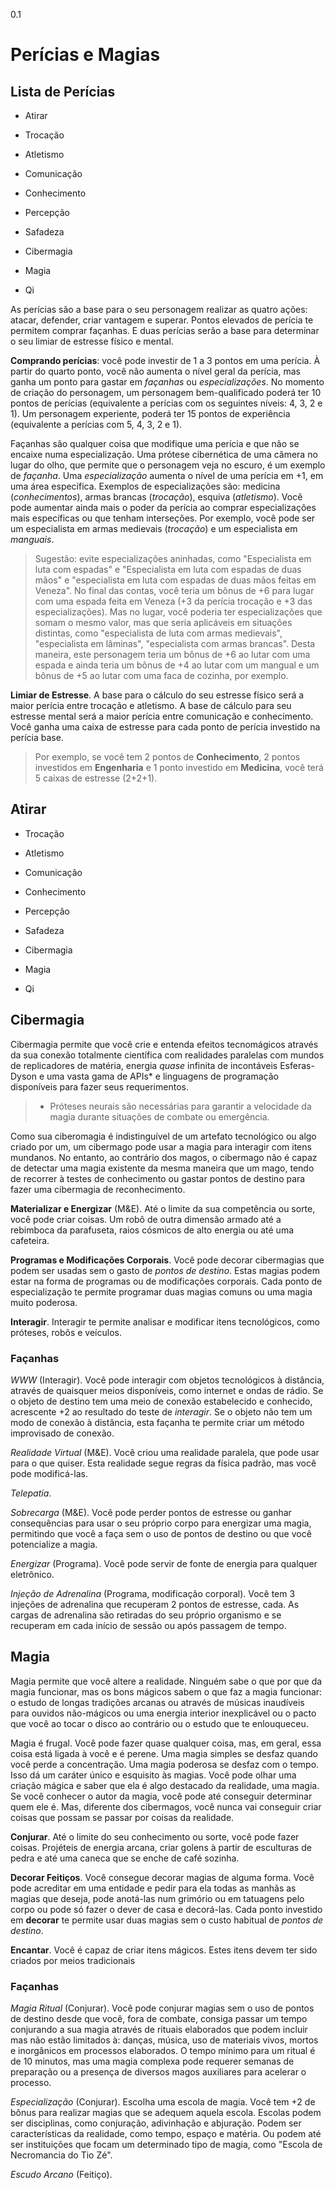 0.1

# Perícias e Magias

## Lista de Perícias

- Atirar

- Trocação

- Atletismo

- Comunicação

- Conhecimento

- Percepção

- Safadeza

- Cibermagia

- Magia

- Qi

As perícias são a base para o seu personagem realizar as quatro ações: atacar, defender, criar vantagem e superar. Pontos elevados de perícia te permitem comprar façanhas. E duas perícias serão a base para determinar o seu limiar de estresse físico e mental.

**Comprando perícias**: você pode investir de 1 a 3 pontos em uma perícia. À partir do quarto ponto, você não aumenta o nível geral da perícia, mas ganha um ponto para gastar em *façanhas* ou *especializações*. No momento de criação do personagem, um personagem bem-qualificado poderá ter 10 pontos de perícias (equivalente a perícias com os seguintes níveis: 4, 3, 2 e 1). Um personagem experiente, poderá ter 15 pontos de experiência (equivalente a perícias com 5, 4, 3, 2 e 1).

Façanhas são qualquer coisa que modifique uma perícia e que não se encaixe numa especialização. Uma prótese cibernética de uma câmera no lugar do olho, que permite que o personagem veja no escuro, é um exemplo de *façanha*. Uma *especialização* aumenta o nível de uma perícia em +1, em uma área específica. Exemplos de especializações são: medicina (*conhecimentos*), armas brancas (*trocação*), esquiva (*atletismo*). Você pode aumentar ainda mais o poder da perícia ao comprar especializações mais específicas ou que tenham interseções. Por exemplo, você pode ser um especialista em armas medievais (*trocação*) e um especialista em *manguais*.

> Sugestão: evite especializações aninhadas, como "Especialista em luta com espadas" e "Especialista em luta com espadas de duas mãos" e "especialista em luta com espadas de duas mãos feitas em Veneza". No final das contas, você teria um bônus de +6 para lugar com uma espada feita em Veneza (+3 da perícia trocação e +3 das especializações). Mas no lugar, você poderia ter especializações que somam o mesmo valor, mas que seria aplicáveis em situações distintas, como "especialista de luta com armas medievais", "especialista em lâminas", "especialista com armas brancas". Desta maneira, este personagem teria um bônus de +6 ao lutar com uma espada e ainda teria um bônus de +4 ao lutar com um mangual e um bônus de +5 ao lutar com uma faca de cozinha, por exemplo.

**Limiar de Estresse**. A base para o cálculo do seu estresse físico será a maior perícia entre trocação e atletismo. A base de cálculo para seu estresse mental será a maior perícia entre comunicação e conhecimento. Você ganha uma caixa de estresse para cada ponto de perícia investido na perícia base.

> Por exemplo, se você tem 2 pontos de **Conhecimento**, 2 pontos investidos em **Engenharia** e 1 ponto investido em **Medicina**, você terá 5 caixas de estresse (2+2+1).

## Atirar

- Trocação

- Atletismo

- Comunicação

- Conhecimento

- Percepção

- Safadeza

- Cibermagia

- Magia

- Qi

## Cibermagia

Cibermagia permite que você crie e entenda efeitos tecnomágicos através da sua conexão totalmente científica com realidades paralelas com mundos de replicadores de matéria, energia *quase* infinita de incontáveis Esferas-Dyson e uma vasta gama de APIs* e linguagens de programação disponíveis para fazer seus requerimentos.
> * Próteses neurais são necessárias para garantir a velocidade da magia durante situações de combate ou emergência.

Como sua ciberomagia é indistinguível de um artefato tecnológico ou algo criado por um, um cibermago pode usar a magia para interagir com itens mundanos. No entanto, ao contrário dos magos, o cibermago não é capaz de detectar uma magia existente da mesma maneira que um mago, tendo de recorrer à testes de conhecimento ou gastar pontos de destino para fazer uma cibermagia de reconhecimento.

**Materializar e Energizar** (M&E). Até o limite da sua competência ou sorte, você pode criar coisas. Um robô de outra dimensão armado até a rebimboca da parafuseta, raios cósmicos de alto energia ou até uma cafeteira.

**Programas e Modificações Corporais**. Você pode decorar cibermagias que podem ser usadas sem o gasto de *pontos de destino*. Estas magias podem estar na forma de programas ou de modificações corporais. Cada ponto de especialização te permite programar duas magias comuns ou uma magia muito poderosa.

**Interagir**. Interagir te permite analisar e modificar itens tecnológicos, como próteses, robôs e veículos.

### Façanhas

*WWW* (Interagir). Você pode interagir com objetos tecnológicos à distância, através de quaisquer meios disponíveis, como internet e ondas de rádio. Se o objeto de destino tem uma meio de conexão estabelecido e conhecido, acrescente +2 ao resultado do teste de *interagir*. Se o objeto não tem um modo de conexão à distância, esta façanha te permite criar um método improvisado de conexão.

*Realidade Virtual* (M&E). Você criou uma realidade paralela, que pode usar para o que quiser. Esta realidade segue regras da física padrão, mas você pode modificá-las.

*Telepatia*.

*Sobrecarga* (M&E). Você pode perder pontos de estresse ou ganhar consequências para usar o seu próprio corpo para energizar uma magia, permitindo que você a faça sem o uso de pontos de destino ou que você potencialize a magia.

*Energizar* (Programa). Você pode servir de fonte de energia para qualquer eletrônico.

*Injeção de Adrenalina* (Programa, modificação corporal). Você tem 3 injeções de adrenalina que recuperam 2 pontos de estresse, cada. As cargas de adrenalina são retiradas do seu próprio organismo e se recuperam em cada início de sessão ou após passagem de tempo.

## Magia

Magia permite que você altere a realidade. Ninguém sabe o que por que da magia funcionar, mas os bons mágicos sabem o que faz a magia funcionar: o estudo de longas tradições arcanas ou através de músicas inaudíveis para ouvidos não-mágicos ou uma energia interior inexplicável ou o pacto que você ao tocar o disco ao contrário ou o estudo que te enlouqueceu.

Magia é frugal. Você pode fazer quase qualquer coisa, mas, em geral, essa coisa está ligada à você e é perene. Uma magia simples se desfaz quando você perde a concentração. Uma magia poderosa se desfaz com o tempo. Isso dá um caráter único e esquisito às magias. Você pode olhar uma criação mágica e saber que ela é algo destacado da realidade, uma magia. Se você conhecer o autor da magia, você pode até conseguir determinar quem ele é. Mas, diferente dos cibermagos, você nunca vai conseguir criar coisas que possam se passar por coisas da realidade.

**Conjurar**. Até o limite do seu conhecimento ou sorte, você pode fazer coisas. Projéteis de energia arcana, criar golens à partir de esculturas de pedra e até uma caneca que se enche de café sozinha.

**Decorar Feitiços**. Você consegue decorar magias de alguma forma. Você pode acreditar em uma entidade e pedir para ela todas as manhãs as magias que deseja, pode anotá-las num grimório ou em tatuagens pelo corpo ou pode só fazer o dever de casa e decorá-las. Cada ponto investido em **decorar** te permite usar duas magias sem o custo habitual de *pontos de destino*.

**Encantar**. Você é capaz de criar itens mágicos. Estes itens devem ter sido criados por meios tradicionais

### Façanhas

*Magia Ritual* (Conjurar). Você pode conjurar magias sem o uso de pontos de destino desde que você, fora de combate, consiga passar um tempo conjurando a sua magia através de rituais elaborados que podem incluir mas não estão limitados à: danças, música, uso de materiais vivos, mortos e inorgânicos em processos elaborados. O tempo mínimo para um ritual é de 10 minutos, mas uma magia complexa pode requerer semanas de preparação ou a presença de diversos magos auxiliares para acelerar o processo.

*Especialização* (Conjurar). Escolha uma escola de magia. Você tem +2 de bônus para realizar magias que se adequem aquela escola. Escolas podem ser disciplinas, como conjuração, adivinhação e abjuração. Podem ser características da realidade, como tempo, espaço e matéria. Ou podem até ser instituições que focam um determinado tipo de magia, como "Escola de Necromancia do Tio Zé".

*Escudo Arcano* (Feitiço).
